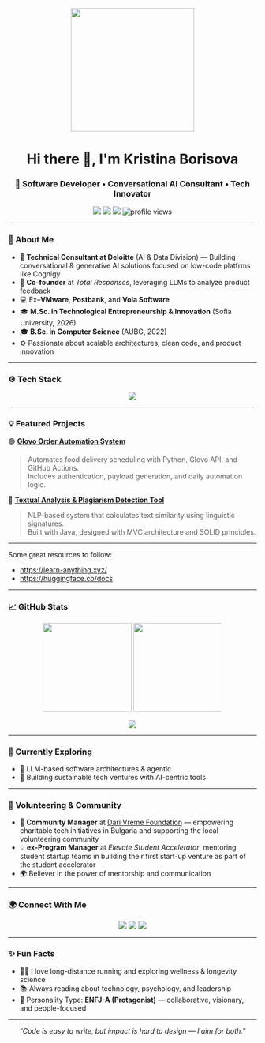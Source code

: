 <div id="header" align="center">
  <img src="https://media.giphy.com/media/765ccrAiB0g9z6EApL/giphy.gif" width="250"/> 
    <h1> Hi there 👋,  I'm Kristina Borisova</h1>
</div>

<h3 align="center">🚀 Software Developer • Conversational AI Consultant • Tech Innovator</h3>

<p align="center">
  <a href="mailto:kibacademics@gmail.com"><img src="https://img.shields.io/badge/Email-kibacademics%40gmail.com-blue?style=flat&logo=gmail"></a>
  <a href="https://www.linkedin.com/in/kristina-borisova-447293142/"><img src="https://img.shields.io/badge/LinkedIn-Kristina%20Borisova-blue?style=flat&logo=linkedin"></a>
  <a href="https://github.com/KristinaBorisova"><img src="https://img.shields.io/badge/GitHub-KristinaBorisova-black?style=flat&logo=github"></a>
  <img src="https://komarev.com/ghpvc/?username=KristinaBorisova&label=Profile%20Views&color=brightgreen&style=flat" alt="profile views" />
</p>

---

### 🧠 About Me

- 💼 **Technical Consultant at Deloitte** (AI & Data Division) — Building conversational & generative AI solutions focused on low-code platfrms like Cognigy 
- 🧩 **Co-founder** at *Total Responses*, leveraging LLMs to analyze product feedback  
- 💻 Ex–**VMware**, **Postbank**, and **Vola Software**  
- 🎓 **M.Sc. in Technological Entrepreneurship & Innovation** (Sofia University, 2026)  
- 🎓 **B.Sc. in Computer Science** (AUBG, 2022)  
- ⚙️ Passionate about scalable architectures, clean code, and product innovation  

---

### ⚙️ Tech Stack

<p align="center">
  <img src="https://skillicons.dev/icons?i=java,ts,py,cpp,js,nodejs,spring,docker,kubernetes,git,github,postman" />
</p>

---

### 💡 Featured Projects

🟢 **[Glovo Order Automation System](https://github.com/KristinaBorisova/Glovo_DariVreme_Order_Automation)**  
> Automates food delivery scheduling with Python, Glovo API, and GitHub Actions.  
> Includes authentication, payload generation, and daily automation logic.

🧠 **[Textual Analysis & Plagiarism Detection Tool](https://github.com/KristinaBorisova/Textual-Analysis-Tool)**  
> NLP-based system that calculates text similarity using linguistic signatures.  
> Built with Java, designed with MVC architecture and SOLID principles.

---
Some great resources to follow: 
- https://learn-anything.xyz/
- https://huggingface.co/docs
----
### 📈 GitHub Stats

<p align="center">
  <img src="https://github-readme-stats.vercel.app/api?username=KristinaBorisova&show_icons=true&theme=tokyonight&hide_border=true" height="180em" />
  <img src="https://github-readme-streak-stats.herokuapp.com/?user=KristinaBorisova&theme=tokyonight&hide_border=true" height="180em" />
</p>

<p align="center">
  <img src="https://github-readme-stats.vercel.app/api/top-langs/?username=KristinaBorisova&layout=compact&theme=tokyonight&hide_border=true" />
</p>

---

### 🌱 Currently Exploring
- 🧩 LLM-based software architectures & agentic
- 🚀 Building sustainable tech ventures with AI-centric tools 

---

### 🤝 Volunteering & Community
- 💬 **Community Manager** at [Dari Vreme Foundation](https://darivreme.com/) — empowering charitable tech initiatives in Bulgaria  and supporting the local volunteering community
- 💡 **ex-Program Manager** at *Elevate Student Accelerator*, mentoring student startup teams in building their first start-up venture as part of the student accelerator
- 🌍 Believer in the power of mentorship and communication 

---

### 🌍 Connect With Me

<p align="center">
  <a href="mailto:kibacademics@gmail.com"><img src="https://img.shields.io/badge/Email-kibacademics%40gmail.com-red?style=for-the-badge&logo=gmail&logoColor=white"></a>
  <a href="https://www.linkedin.com/in/kristina-borisova-447293142/"><img src="https://img.shields.io/badge/LinkedIn-Kristina%20Borisova-blue?style=for-the-badge&logo=linkedin"></a>
  <a href="https://github.com/KristinaBorisova"><img src="https://img.shields.io/badge/GitHub-KristinaBorisova-black?style=for-the-badge&logo=github"></a>
</p>

---

### ✨ Fun Facts
- 🏃‍♀️ I love long-distance running and exploring wellness & longevity science  
- 📚 Always reading about technology, psychology, and leadership  
- 💬 Personality Type: **ENFJ-A (Protagonist)** — collaborative, visionary, and people-focused  

---

<p align="center">
  <i>“Code is easy to write, but impact is hard to design — I aim for both.”</i>
</p>




<!--
- 🔭 I’m currently working as a Cloud Automation Developer at VMware.
- 🌱 I’m currently actively learning virtualization and containerisation
- 📫 Reach out to me at: kborisova@aubg.edu


<!--
**KristinaBorisova/KristinaBorisova** is a ✨ _special_ ✨ repository because its `README.md` (this file) appears on your GitHub profile.

- 🌱 I’m currently learning ...
- 👯 I’m looking to collaborate on ...
- 🤔 I’m looking for help with ...
- 💬 Ask me about ...
- 📫 How to reach me: ...
- 😄 Pronouns: ...
- ⚡ Fun fact: ...
-->
